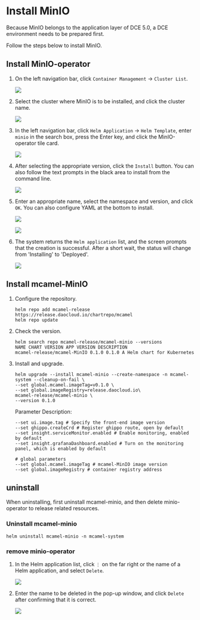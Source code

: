 # Install MinIO

Because MinIO belongs to the application layer of DCE 5.0, a DCE environment needs to be prepared first.

Follow the steps below to install MinIO.

## Install MinIO-operator

1. On the left navigation bar, click `Container Management` -> `Cluster List`.

    ![](../images/install01.png)

2. Select the cluster where MinIO is to be installed, and click the cluster name.

    ![](../images/install02.png)

3. In the left navigation bar, click `Helm Application` -> `Helm Template`, enter `minio` in the search box, press the Enter key, and click the MinIO-operator tile card.

    ![](../images/install03.png)

4. After selecting the appropriate version, click the `Install` button. You can also follow the text prompts in the black area to install from the command line.

    ![](../images/install04.png)

5. Enter an appropriate name, select the namespace and version, and click `OK`. You can also configure YAML at the bottom to install.

    ![](../images/install05.png)

    ![](../images/install06.png)

6. The system returns the `Helm application` list, and the screen prompts that the creation is successful. After a short wait, the status will change from 'Installing' to 'Deployed'.

    ![](../images/install07.png)

## Install mcamel-MinIO

1. Configure the repository.

    ```shell
    helm repo add mcamel-release https://release.daocloud.io/chartrepo/mcamel
    helm repo update
    ```

2. Check the version.

    ```shell
    helm search repo mcamel-release/mcamel-minio --versions
    NAME CHART VERSION APP VERSION DESCRIPTION
    mcamel-release/mcamel-MinIO 0.1.0 0.1.0 A Helm chart for Kubernetes
    ```

3. Install and upgrade.

    ```shell
    helm upgrade --install mcamel-minio --create-namespace -n mcamel-system --cleanup-on-fail \
    --set global.mcamel.imageTag=v0.1.0 \
    --set global.imageRegistry=release.daocloud.io\
    mcamel-release/mcamel-minio \
    --version 0.1.0
    ```

    Parameter Description:

    ```shell
    --set ui.image.tag # Specify the front-end image version
    --set ghippo.createCrd # Register ghippo route, open by default
    --set insight.serviceMonitor.enabled # Enable monitoring, enabled by default
    --set insight.grafanaDashboard.enabled # Turn on the monitoring panel, which is enabled by default

    # global parameters
    --set global.mcamel.imageTag # mcamel-MinIO image version
    --set global.imageRegistry # container registry address
    ```

## uninstall

When uninstalling, first uninstall mcamel-minio, and then delete minio-operator to release related resources.

### Uninstall mcamel-minio

```shell
helm uninstall mcamel-minio -n mcamel-system
```

### remove minio-operator

1. In the Helm application list, click `⋮` on the far right or the name of a Helm application, and select `Delete`.

    ![](../images/uninstall01.png)

2. Enter the name to be deleted in the pop-up window, and click `Delete` after confirming that it is correct.

    ![](../images/uninstall02.png)